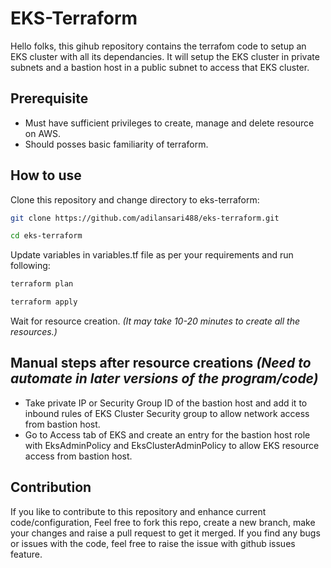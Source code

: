 # EKS-Terraform

Hello folks, this gihub repository contains the terrafom code to setup an EKS cluster with all its dependancies. It will setup the EKS cluster in private subnets and a bastion host in a public subnet to access that EKS cluster.

## Prerequisite

- Must have sufficient privileges to create, manage and delete resource on AWS.
- Should posses basic familiarity of terraform.

## How to use

Clone this repository and change directory to eks-terraform:

```bash
git clone https://github.com/adilansari488/eks-terraform.git
```

```bash
cd eks-terraform
```

Update variables in variables.tf file as per your requirements and run following:

```bash
terraform plan
```

```bash
terraform apply
```

Wait for resource creation. *(It may take 10-20 minutes to create all the resources.)*

## Manual steps after resource creations *(Need to automate in later versions of the program/code)*

- Take private IP or Security Group ID of the bastion host and add it to inbound rules of EKS Cluster Security group to allow network access from bastion host.
- Go to Access tab of EKS and create an entry for the bastion host role with EksAdminPolicy and EksClusterAdminPolicy to allow EKS resource access from bastion host.

## Contribution

If you like to contribute to this repository and enhance current code/configuration, Feel free to fork this repo, create a new branch, make your changes and raise a pull request to get it merged.
If you find any bugs or issues with the code, feel free to raise the issue with github issues feature.

